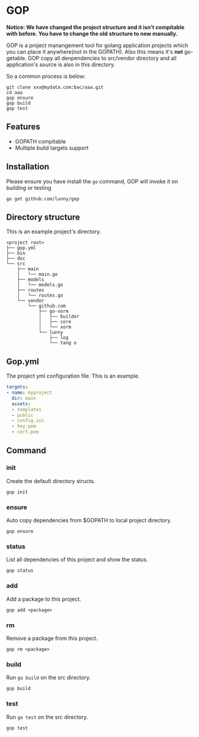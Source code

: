 # GOP

**Notice: We have changed the project structure and it isn't compitable with before. You have to change the old structure to new manually.**

GOP is a project manangement tool for golang application projects which you can place it anywhere(not in the GOPATH). Also this means it's **not** go-getable. GOP copy all denpendencies to src/vendor directory and all application's source is also in this directory. 

So a common process is below:

```
git clone xxx@mydata.com:bac/aaa.git
cd aaa
gop ensure
gop build
gop test
```

## Features

* GOPATH compitable
* Multiple build targets support

## Installation

Please ensure you have install the `go` command, GOP  will invoke it on building or testing

```
go get github.com/lunny/gop
```

## Directory structure

This is an example project's directory.

```
<project root>
├── gop.yml
├── bin
├── doc
└── src
    ├── main
    │   └── main.go
    ├── models
    │   └── models.go
    ├── routes
    │   └── routes.go
    └── vendor
        └── github.com
            ├── go-xorm
            │   ├── builder
            │   ├── core
            │   └── xorm
            └── lunny
                ├── log
                └── tang o
```

## Gop.yml

The project yml configuration file. This is an example.

```yml
targets:
- name: myproject
  dir: main
  assets:
  - templates
  - public
  - config.ini
  - key.pem
  - cert.pem
```

## Command

### init

Create the default directory structs.

```
gop init
```

### ensure

Auto copy dependencies from $GOPATH to local project directory.

```
gop ensure
```

### status

List all dependencies of this project and show the status.

```
gop status
```

### add

Add a package to this project.

```
gop add <package>
```

### rm

Remove a package from this project.

```
gop rm <package>
```

### build

Run `go build` on the src directory.

```
gop build
```

### test

Run `go test` on the src directory.

```
gop test
```